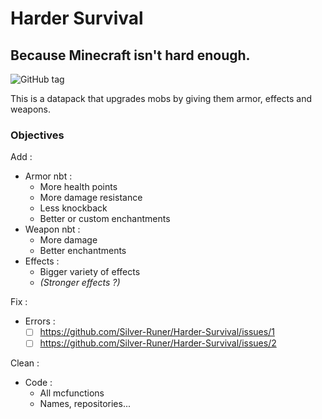 # **Harder Survival**
## Because Minecraft isn't hard enough.
![GitHub tag](https://img.shields.io/github/v/tag/Silver-Runer/Harder-Survival)

This is a datapack that upgrades mobs by giving them armor, effects and weapons.

### Objectives

Add :
  - Armor nbt :
    - More health points
    - More damage resistance
    - Less knockback
    - Better or custom enchantments
  - Weapon nbt :
    - More damage
    - Better enchantments
  - Effects :
    - Bigger variety of effects
    - *(Stronger effects ?)*

Fix : 
  - Errors :
    - [ ] https://github.com/Silver-Runer/Harder-Survival/issues/1
    - [ ] https://github.com/Silver-Runer/Harder-Survival/issues/2

Clean :
  - Code :
    - All mcfunctions
    - Names, repositories...
